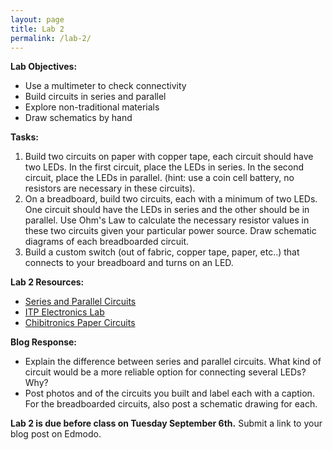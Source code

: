 ```yaml
---
layout: page
title: Lab 2
permalink: /lab-2/
---
```



**Lab Objectives:**

+ Use a multimeter to check connectivity
+ Build circuits in series and parallel
+ Explore non-traditional materials
+ Draw schematics by hand



**Tasks:**

1. Build two circuits on paper with copper tape, each circuit should have two LEDs. In the first circuit, place the LEDs in series. In the second circuit, place the LEDs in parallel. (hint: use a coin cell battery, no resistors are necessary in these circuits).
2. On a breadboard, build two circuits, each with a minimum of two LEDs. One circuit should have the LEDs in series and the other should be in parallel. Use Ohm's Law to calculate the necessary resistor values in these two circuits given your particular power source. Draw schematic diagrams of each breadboarded circuit.
3. Build a custom switch (out of fabric, copper tape, paper, etc..) that connects to your breadboard and turns on an LED. 


**Lab 2 Resources:**

+ [Series and Parallel Circuits](https://learn.sparkfun.com/tutorials/series-and-parallel-circuits) 
+ [ITP Electronics Lab](https://itp.nyu.edu/physcomp/labs/labs-electronics/electronics/)
+ [Chibitronics Paper Circuits](https://chibitronics.com)

**Blog Response:** 

+ Explain the difference between series and parallel circuits. What kind of circuit would be a more reliable option for connecting several LEDs? Why?
+ Post photos and of the circuits you built and label each with a caption. For the breadboarded circuits, also post a schematic drawing for each.



**Lab 2 is due before class on Tuesday September 6th.** Submit a link to your blog post on Edmodo. 